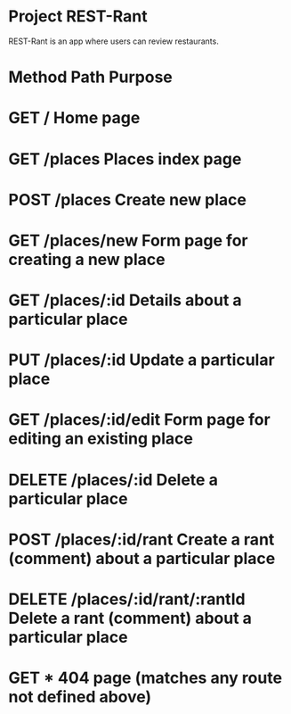 # Project REST-Rant

REST-Rant is an app where users can review restaurants.


# __Method__                               __Path__                        __Purpose__
# GET                                     /                                Home page
# GET                                     /places                          Places index page
# POST                                    /places                          Create new place
# GET                                     /places/new                      Form page for creating a new place
# GET                                     /places/:id                      Details about a particular place
# PUT                                     /places/:id                      Update a particular place
# GET                                     /places/:id/edit                 Form page for editing an existing place
# DELETE                                  /places/:id                      Delete a particular place
# POST                                    /places/:id/rant                 Create a rant (comment) about a particular place
# DELETE                                  /places/:id/rant/:rantId         Delete a rant (comment) about a particular place
# GET                                            *                         404 page (matches any route not defined above)




